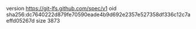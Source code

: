 version https://git-lfs.github.com/spec/v1
oid sha256:dc7640222d879fe70590eade4b9d692e2357e527358df336c12c7aeffd05267d
size 3873
